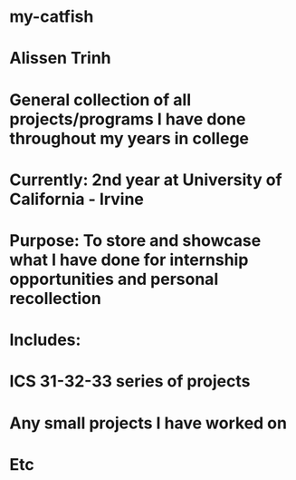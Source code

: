 # my-catfish
# Alissen Trinh
# General collection of all projects/programs I have done throughout my years in college
# Currently: 2nd year at University of California - Irvine
# Purpose: To store and showcase what I have done for internship opportunities and personal recollection


# Includes:
# ICS 31-32-33 series of projects
# Any small projects I have worked on 
# Etc
